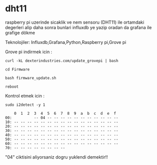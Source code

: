 # dht11

raspberry pi uzerinde sicaklik ve nem sensoru (DHT11) ile ortamdaki degerleri alip daha sonra bunlari influxdb ye yazip oradan da grafana ile grafige dökme

Teknolojiler: Influxdb,Grafana,Python,Raspberry pi,Grove pi

Grove pi indirmek icin :

```curl -kL dexterindustries.com/update_grovepi | bash```

```cd Firmware```

```bash firmware_update.sh```

```reboot```

Kontrol etmek icin :

`sudo i2detect -y 1`
```
    0  1  2  3  4  5  6  7  8  9  a  b  c  d  e  f
00:          -- 04 -- -- -- -- -- -- -- -- -- -- -- 
10: -- -- -- -- -- -- -- -- -- -- -- -- -- -- -- -- 
20: -- -- -- -- -- -- -- -- -- -- -- -- -- -- -- -- 
30: -- -- -- -- -- -- -- -- -- -- -- -- -- -- -- -- 
40: -- -- -- -- -- -- -- -- -- -- -- -- -- -- -- -- 
50: -- -- -- -- -- -- -- -- -- -- -- -- -- -- -- -- 
60: -- -- -- -- -- -- -- -- -- -- -- -- -- -- -- -- 
70: -- -- -- -- -- -- -- --
```
"04" ciktisini aliyorsaniz dogru yuklendi demektir!!



